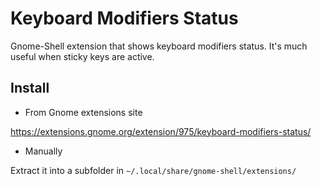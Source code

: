 # Keyboard Modifiers Status

 Gnome-Shell extension that shows keyboard modifiers status. It's much useful when sticky keys are active.
 
## Install

- From Gnome extensions site

 https://extensions.gnome.org/extension/975/keyboard-modifiers-status/

- Manually

 Extract it into a subfolder in `~/.local/share/gnome-shell/extensions/`
